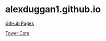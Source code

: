 # alexduggan1.github.io

[GitHub Pages](https://pages.github.com/)

[Tower Core](https://alexduggan1.github.io/alexduggan1.github.io/TowerCore)

